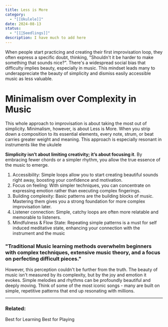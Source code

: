```yaml
---
title: Less is More
category:
  - "[[Ukulele]]"
date: 2024-08-13
status:
  - "[[🌱Seedlings]]"
description: I have much to add here
---
```

When people start practicing and creating their first improvisation loop, they often express a specific doubt, thinking, "Shouldn't it be harder to make something that sounds nice?". There's a widespread social bias that difficulty implies beauty, especially in music. This mindset leads many to underappreciate the beauty of simplicity and dismiss easily accessible music as less valuable.

# Minimalism over Complexity in Music
This whole approach to improvisation is about taking the most out of simplicity.
Minimalism, however, is about Less is More. When you strip down a composition to its essential elements, every note, strum, or beat carries greater weight and meaning. This approach is especially resonant in instruments like the ukulele

**Simplicity isn’t about limiting creativity; it’s about focusing it**. By embracing fewer chords or a simpler rhythm, you allow the true essence of the music to emerge. 
1. Accessibility: Simple loops allow you to start creating beautiful sounds right away, boosting your confidence and motivation.
2. Focus on feeling: With simpler techniques, you can concentrate on expressing emotion rather than executing complex fingerings.
3. Building complexity: Basic patterns are the building blocks of music. Mastering them gives you a strong foundation for more complex improvisation later.
4. Listener connection: Simple, catchy loops are often more relatable and memorable to listeners.
5. Mindfulness & Flow State: Repeating simple patterns is a must for self induced meditative state, enhancing your connection with the instrument and the music 

### "Traditional Music learning methods overwhelm beginners with complex techniques, extensive music theory, and a focus on perfecting difficult pieces."


However, this perception couldn't be further from the truth. The beauty of music isn't measured by its complexity, but by the joy and emotion it evokes. Simple melodies and rhythms can be profoundly beautiful and deeply moving. Think of some of the most iconic songs - many are built on simple, repetitive patterns that end up resonating with millions.




---
### Related:

Best for Learning
Best for Playing 